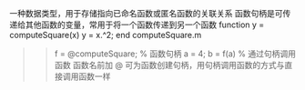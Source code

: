 一种数据类型，用于存储指向已命名函数或匿名函数的关联关系
函数句柄是可传递给其他函数的变量，常用于将一个函数传递到另一个函数
function y = computeSquare(x)
y = x.^2;
end
computeSquare.m
>> f = @computeSquare; % 函数句柄
>> a = 4;
>> b = f(a) % 通过句柄调用函数
函数名前加 @ 可为函数创建句柄，用句柄调用函数的方式与直接调用函数一样